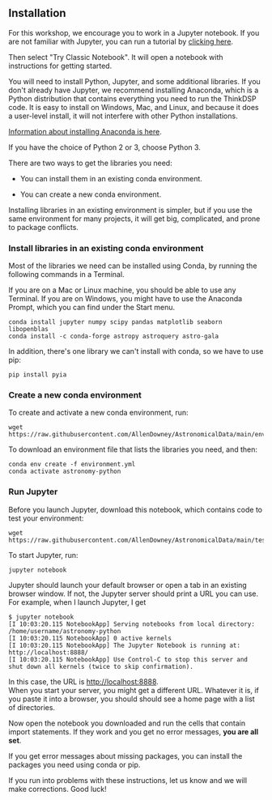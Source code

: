 ## Installation

For this workshop, we encourage you to work in a Jupyter notebook.
If you are not familiar with Jupyter, you can run a tutorial by [clicking here](https://jupyter.org/try).

Then select "Try Classic Notebook".  It will open a notebook with instructions for getting started.

You will need to install Python, Jupyter, and some additional libraries.
If you don't already have Jupyter, we recommend installing Anaconda, which is a Python distribution that 
contains everything you need to run the ThinkDSP code.  It is easy to install on Windows, Mac, and Linux, 
and because it does a user-level install, it will not interfere with other Python installations.

[Information about installing Anaconda is here](https://www.anaconda.com/distribution/).

If you have the choice of Python 2 or 3, choose Python 3.

There are two ways to get the libraries you need:

* You can install them in an existing conda environment.

* You can create a new conda environment.

Installing libraries in an existing environment is simpler, but if you use the same environment for many projects, it will get big, complicated, and prone to package conflicts.


### Install libraries in an existing conda environment

Most of the libraries we need can be installed using Conda, by running the following commands in a Terminal.

If you are on a Mac or Linux machine, you should be able to use any Terminal.  If you are on Windows, you might have to use the Anaconda Prompt, which you can find under the Start menu.

```
conda install jupyter numpy scipy pandas matplotlib seaborn libopenblas
conda install -c conda-forge astropy astroquery astro-gala
```

In addition, there's one library we can't install with conda, so we have to use pip:

```
pip install pyia
```

### Create a new conda environment

To create and activate a new conda environment, run:

```
wget https://raw.githubusercontent.com/AllenDowney/AstronomicalData/main/environment.yml
```

To download an environment file that lists the libraries you need, and then:

```
conda env create -f environment.yml
conda activate astronomy-python
```


### Run Jupyter

Before you launch Jupyter, download this notebook, which contains code to test your environment:

```
wget https://raw.githubusercontent.com/AllenDowney/AstronomicalData/main/test_setup.ipynb
```

To start Jupyter, run:

```
jupyter notebook
```

Jupyter should launch your default browser or open a tab in an existing browser window.
If not, the Jupyter server should print a URL you can use.  For example, when I launch Jupyter, I get

```
$ jupyter notebook
[I 10:03:20.115 NotebookApp] Serving notebooks from local directory: /home/username/astronomy-python
[I 10:03:20.115 NotebookApp] 0 active kernels
[I 10:03:20.115 NotebookApp] The Jupyter Notebook is running at: http://localhost:8888/
[I 10:03:20.115 NotebookApp] Use Control-C to stop this server and shut down all kernels (twice to skip confirmation).
```

In this case, the URL is [http://localhost:8888](http://localhost:8888).  
When you start your server, you might get a different URL.
Whatever it is, if you paste it into a browser, you should should see a home page with a list of directories.

Now open the notebook you downloaded and run the cells that contain import statements.
If they work and you get no error messages, **you are all set**.

If you get error messages about missing packages, you can install the packages you need using conda or pip.

If you run into problems with these instructions, let us know and we will make corrections.  Good luck!


